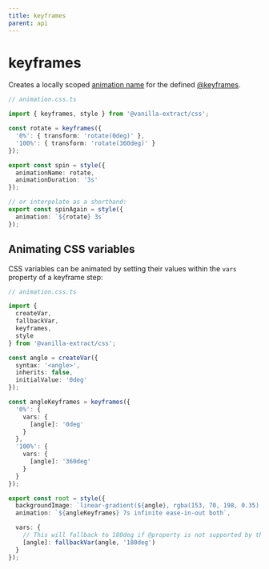 ```yaml
---
title: keyframes
parent: api
---
```


# keyframes

Creates a locally scoped [animation name](https://developer.mozilla.org/en-US/docs/Web/CSS/animation-name) for the defined [@keyframes](https://developer.mozilla.org/en-US/docs/Web/CSS/@keyframes).

```ts compiled
// animation.css.ts

import { keyframes, style } from '@vanilla-extract/css';

const rotate = keyframes({
  '0%': { transform: 'rotate(0deg)' },
  '100%': { transform: 'rotate(360deg)' }
});

export const spin = style({
  animationName: rotate,
  animationDuration: '3s'
});

// or interpolate as a shorthand:
export const spinAgain = style({
  animation: `${rotate} 3s`
});
```

## Animating CSS variables

CSS variables can be animated by setting their values within the `vars` property of a keyframe step:

```ts compiled
// animation.css.ts

import {
  createVar,
  fallbackVar,
  keyframes,
  style
} from '@vanilla-extract/css';

const angle = createVar({
  syntax: '<angle>',
  inherits: false,
  initialValue: '0deg'
});

const angleKeyframes = keyframes({
  '0%': {
    vars: {
      [angle]: '0deg'
    }
  },
  '100%': {
    vars: {
      [angle]: '360deg'
    }
  }
});

export const root = style({
  backgroundImage: `linear-gradient(${angle}, rgba(153, 70, 198, 0.35) 0%, rgba(28, 56, 240, 0.46) 100%)`,
  animation: `${angleKeyframes} 7s infinite ease-in-out both`,

  vars: {
    // This will fallback to 180deg if @property is not supported by the browser
    [angle]: fallbackVar(angle, '180deg')
  }
});
```
